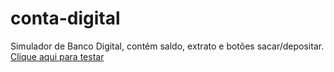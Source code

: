# conta-digital
Simulador de Banco Digital, contém saldo, extrato  e botões sacar/depositar.
[Clique aqui para testar](https://breno30.github.io/conta-digital/)
